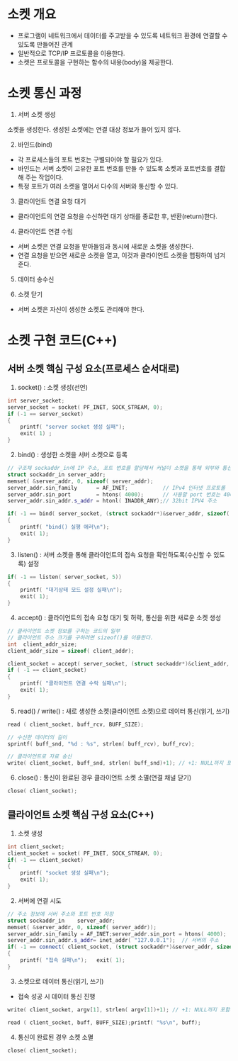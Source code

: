 # 소켓 개요

- 프로그램이 네트워크에서 데이터를 주고받을 수 있도록 네트워크 환경에 연결할 수 있도록 만들어진 관계
- 일반적으로 TCP/IP 프로토콜을 이용한다.
- 소켓은 프로토콜을 구현하는 함수의 내용(body)을 제공한다.

# 소켓 통신 과정

1. 서버 소켓 생성

소켓을 생성한다. 생성된 소켓에는 연결 대상 정보가 들어 있지 않다.

2. 바인드(bind)

- 각 프로세스들의 포트 번호는 구별되어야 할 필요가 있다.
- 바인드는 서버 소켓이 고유한 포트 번호를 만들 수 있도록 소켓과 포트번호를 결합해 주는 작업이다.
- 특정 포트가 여러 소켓을 열어서 다수의 서버와 통신할 수 있다.

3. 클라이언트 연결 요청 대기

- 클라이언트의 연결 요청을 수신하면 대기 상태를 종료한 후, 반환(return)한다.

4. 클라이언트 연결 수립

- 서버 소켓은 연결 요청을 받아들임과 동시에 새로운 소켓을 생성한다.
- 연결 요청을 받으면 새로운 소켓을 열고, 이것과 클라이언트 소켓을 맵핑하여 넘겨준다.

5. 데이터 송수신

6. 소켓 닫기

- 서버 소켓은 자신이 생성한 소켓도 관리해야 한다.

# 소켓 구현 코드(C++)

## 서버 소켓 핵심 구성 요소(프로세스 순서대로)

1. socket() : 소켓 생성(선언)

```cpp
int server_socket;
server_socket = socket( PF_INET, SOCK_STREAM, 0);
if (-1 == server_socket)
{
    printf( "server socket 생성 실패");
    exit( 1) ;
}
```

2. bind() : 생성한 소켓을 서버 소켓으로 등록

```cpp
// 구조체 sockaddr_in에 IP 주소, 포트 번호를 할당해서 커널이 소켓을 통해 외부와 통신할 수 있도록 한다.
struct sockaddr_in server_addr;
memset( &server_addr, 0, sizeof( server_addr);
server_addr.sin_family      = AF_INET;           // IPv4 인터넷 프로토롤
server_addr.sin_port        = htons( 4000);      // 사용할 port 번호는 4000
server_addr.sin_addr.s_addr = htonl( INADDR_ANY);// 32bit IPV4 주소

if( -1 == bind( server_socket, (struct sockaddr*)&server_addr, sizeof( server_addr) ) )
{
    printf( "bind() 실행 에러\n");   
    exit( 1);
}
```

3. listen() : 서버 소켓을 통해 클라이언트의 접속 요청을 확인하도록(수신할 수 있도록) 설정

```cpp
if( -1 == listen( server_socket, 5))
{    
    printf( "대기상태 모드 설정 실패\n");    
    exit( 1);
}
```

4. accept() : 클라이언트의 접속 요청 대기 및 허락, 통신을 위한 새로운 소켓 생성

```cpp
// 클라이언트 소켓 정보를 구하는 코드의 일부
// 클라이언트 주소 크기를 구하려면 sizeof()를 이용한다.
int  client_addr_size;
client_addr_size = sizeof( client_addr);

client_socket = accept( server_socket, (struct sockaddr*)&client_addr, client_addr_size);
if ( -1 == client_socket)
{   
    printf( "클라이언트 연결 수락 실패\n");   
    exit( 1);
}
```

5. read() / write() : 새로 생성한 소켓(클라이언트 소켓)으로 데이터 통신(읽기, 쓰기)

```cpp
read ( client_socket, buff_rcv, BUFF_SIZE);

// 수신한 데이터의 길이
sprintf( buff_snd, "%d : %s", strlen( buff_rcv), buff_rcv);

// 클라이언트로 자료 송신
write( client_socket, buff_snd, strlen( buff_snd)+1); // +1: NULL까지 포함해서 전송
```

6. close() : 통신이 완료된 경우 클라이언트 소켓 소멸(연결 채널 닫기)

```cpp
close( client_socket);
```

## 클라이언트 소켓 핵심 구성 요소(C++)

1. 소켓 생성

```cpp
int client_socket;
client_socket = socket( PF_INET, SOCK_STREAM, 0);
if( -1 == client_socket)
{   
    printf( "socket 생성 실패\n");   
    exit( 1);
}
```

2. 서버에 연결 시도

```cpp
// 주소 정보에 서버 주소와 포트 번호 저장
struct sockaddr_in    server_addr;
memset( &server_addr, 0, sizeof( server_addr));
server_addr.sin_family = AF_INET;server_addr.sin_port = htons( 4000);   // 포트 번호
server_addr.sin_addr.s_addr= inet_addr( "127.0.0.1");  // 서버의 주소
if( -1 == connect( client_socket, (struct sockaddr*)&server_addr, sizeof( server_addr) ) )
{   
    printf( "접속 실패\n");   exit( 1);
}
```

3. 소켓으로 데이터 통신(읽기, 쓰기)

- 접속 성공 시 데이터 통신 진행

```cpp
write( client_socket, argv[1], strlen( argv[1])+1); // +1: NULL까지 포함해서 전송

read ( client_socket, buff, BUFF_SIZE);printf( "%s\n", buff);
```

4. 통신이 완료된 경우 소켓 소멸

```cpp
close( client_socket);
```